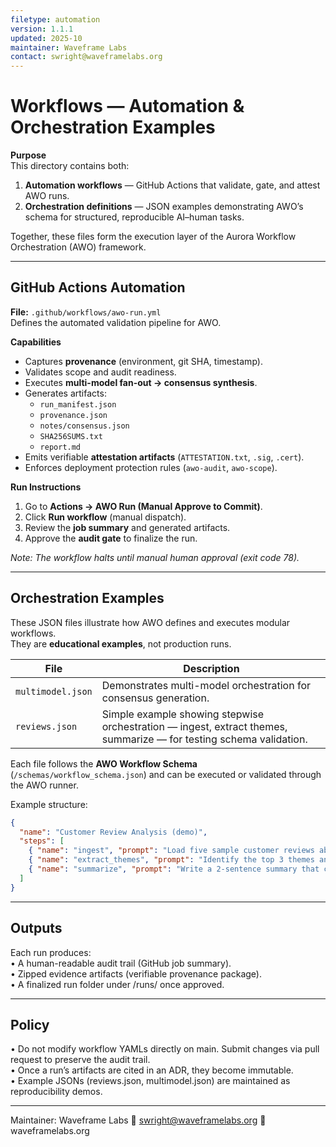 ```yaml
---
filetype: automation
version: 1.1.1
updated: 2025-10
maintainer: Waveframe Labs
contact: swright@waveframelabs.org
---
```


# Workflows — Automation & Orchestration Examples

**Purpose**  
This directory contains both:
1. **Automation workflows** — GitHub Actions that validate, gate, and attest AWO runs.  
2. **Orchestration definitions** — JSON examples demonstrating AWO’s schema for structured, reproducible AI–human tasks.

Together, these files form the execution layer of the Aurora Workflow Orchestration (AWO) framework.

---

## GitHub Actions Automation

**File:** `.github/workflows/awo-run.yml`  
Defines the automated validation pipeline for AWO.  

**Capabilities**
- Captures **provenance** (environment, git SHA, timestamp).  
- Validates scope and audit readiness.  
- Executes **multi-model fan-out → consensus synthesis**.  
- Generates artifacts:  
  - `run_manifest.json`  
  - `provenance.json`  
  - `notes/consensus.json`  
  - `SHA256SUMS.txt`  
  - `report.md`  
- Emits verifiable **attestation artifacts** (`ATTESTATION.txt`, `.sig`, `.cert`).  
- Enforces deployment protection rules (`awo-audit`, `awo-scope`).

**Run Instructions**
1. Go to **Actions → AWO Run (Manual Approve to Commit)**.  
2. Click **Run workflow** (manual dispatch).  
3. Review the **job summary** and generated artifacts.  
4. Approve the **audit gate** to finalize the run.  

*Note: The workflow halts until manual human approval (exit code 78).*

---

## Orchestration Examples

These JSON files illustrate how AWO defines and executes modular workflows.  
They are **educational examples**, not production runs.

| File | Description |
|------|--------------|
| `multimodel.json` | Demonstrates multi-model orchestration for consensus generation. |
| `reviews.json` | Simple example showing stepwise orchestration — ingest, extract themes, summarize — for testing schema validation. |

Each file follows the **AWO Workflow Schema** (`/schemas/workflow_schema.json`) and can be executed or validated through the AWO runner.

Example structure:
```json
{
  "name": "Customer Review Analysis (demo)",
  "steps": [
    { "name": "ingest", "prompt": "Load five sample customer reviews about a coffee grinder." },
    { "name": "extract_themes", "prompt": "Identify the top 3 themes and one representative quote per theme." },
    { "name": "summarize", "prompt": "Write a 2-sentence summary that could go in an internal memo." }
  ]
}
```

---

## Outputs

Each run produces:  
 •	A human-readable audit trail (GitHub job summary).  
 •	Zipped evidence artifacts (verifiable provenance package).  
 •	A finalized run folder under /runs/ once approved.  

---

## Policy
 •	Do not modify workflow YAMLs directly on main. Submit changes via pull request to preserve the audit trail.    
 •	Once a run’s artifacts are cited in an ADR, they become immutable.  
 •	Example JSONs (reviews.json, multimodel.json) are maintained as reproducibility demos.  

---

Maintainer: Waveframe Labs
📧 swright@waveframelabs.org
🔗 waveframelabs.org
